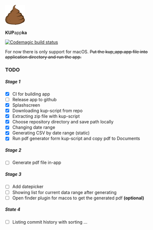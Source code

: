 ![alt text](macos/Runner/Assets.xcassets/AppIcon.appiconset/poop-64.png "Logo Title Text 1")

**KUP**app**ka**

[![Codemagic build status](https://api.codemagic.io/apps/5f0c36a95b0086dd74d94988/5f0c36a95b0086dd74d94987/status_badge.svg)](https://codemagic.io/apps/5f0c36a95b0086dd74d94988/5f0c36a95b0086dd74d94987/latest_build)

For now there is only support for macOS. ~~Put the kup_app.app file into application directory and run the app.~~

### TODO

##### Stage 1

- [x] CI for building app
- [ ] Release app to github
- [x] Splashscreen
- [x] Downloading kup-script from repo
- [x] Extracting zip file with kup-script
- [x] Choose repository directory and save path locally
- [x] Changing date range
- [x] Generating CSV by date range (static)
- [x] Run pdf generator form kup-script and copy pdf to Documents

##### Stage 2

- [ ] Generate pdf file in-app

##### Stage 3

- [ ] Add datepicker
- [ ] Showing list for current data range after generating
- [ ] Open finder plugin for macos to get the generated pdf __(optional)__

##### State 4

- [ ] Listing commit history with sorting
      ...

